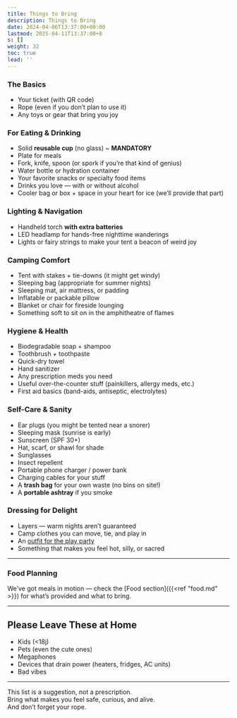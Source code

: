 ```yaml
---
title: Things to Bring
description: Things to Bring
date: 2024-04-06T13:37:00+00:00
lastmod: 2025-04-11T13:37:00+0
s: []
weight: 32
toc: true
lead: ''
---
```


### The Basics
- Your ticket (with QR code)
- Rope (even if you don’t plan to use it)
- Any toys or gear that bring you joy

### For Eating & Drinking
- Solid **reusable cup** (no glass) ~ **MANDATORY**
- Plate for meals
- Fork, knife, spoon (or spork if you’re that kind of genius)
- Water bottle or hydration container
- Your favorite snacks or specialty food items
- Drinks you love — with or without alcohol
- Cooler bag or box + space in your heart for ice (we’ll provide that part)

### Lighting & Navigation
- Handheld torch **with extra batteries**
- LED headlamp for hands-free nighttime wanderings
- Lights or fairy strings to make your tent a beacon of weird joy

### Camping Comfort
- Tent with stakes + tie-downs (it might get windy)
- Sleeping bag (appropriate for summer nights)
- Sleeping mat, air mattress, or padding
- Inflatable or packable pillow
- Blanket or chair for fireside lounging
- Something soft to sit on in the amphitheatre of flames

### Hygiene & Health
- Biodegradable soap + shampoo
- Toothbrush + toothpaste
- Quick-dry towel
- Hand sanitizer
- Any prescription meds you need
- Useful over-the-counter stuff (painkillers, allergy meds, etc.)
- First aid basics (band-aids, antiseptic, electrolytes)

### Self-Care & Sanity
- Ear plugs (you might be tented near a snorer)
- Sleeping mask (sunrise is early)
- Sunscreen (SPF 30+)
- Hat, scarf, or shawl for shade
- Sunglasses
- Insect repellent
- Portable phone charger / power bank
- Charging cables for your stuff
- A **trash bag** for your own waste (no bins on site!)
- A **portable ashtray** if you smoke

### Dressing for Delight
- Layers — warm nights aren’t guaranteed
- Camp clothes you can move, tie, and play in
- An [outfit for the play party](/practical/dresscode)
- Something that makes you feel hot, silly, or sacred

---

### Food Planning

We’ve got meals in motion — check the [Food section]({{<ref "food.md" >}}) for what’s provided and what to bring.

---

## Please Leave These at Home

- Kids (<18j)
- Pets (even the cute ones)
- Megaphones
- Devices that drain power (heaters, fridges, AC units)
- Bad vibes

---

This list is a suggestion, not a prescription.  
Bring what makes you feel safe, curious, and alive.  
And don’t forget your rope.
